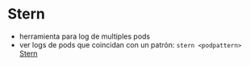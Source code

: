 # Stern  
- herramienta para log de multiples pods
- ver logs de pods que coincidan con un patrón: `stern <podpattern>`  
[Stern](https://github.com/wercker/stern)